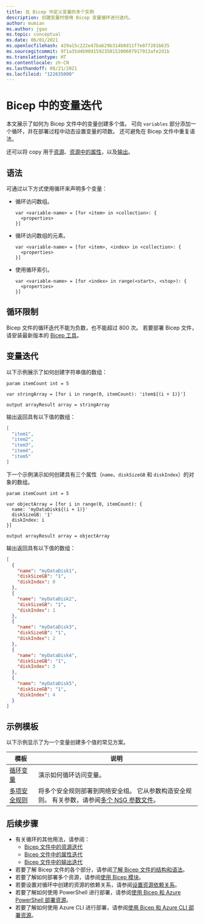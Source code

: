 ```yaml
---
title: 在 Bicep 中定义变量的多个实例
description: 创建变量时使用 Bicep 变量循环进行迭代。
author: mumian
ms.author: jgao
ms.topic: conceptual
ms.date: 06/01/2021
ms.openlocfilehash: 429a15c222e47bab29b314b0d11f7e077281b635
ms.sourcegitcommit: 9f1a35d4b90d159235015200607917913afe2d1b
ms.translationtype: HT
ms.contentlocale: zh-CN
ms.lasthandoff: 08/21/2021
ms.locfileid: "122635000"
---
```

# <a name="variable-iteration-in-bicep"></a>Bicep 中的变量迭代

本文展示了如何为 Bicep 文件中的变量创建多个值。 可向 `variables` 部分添加一个循环，并在部署过程中动态设置变量的项数。 还可避免在 Bicep 文件中重复语法。

还可以将 copy 用于[资源](loop-resources.md)、[资源中的属性](loop-properties.md)，以及[输出](loop-outputs.md)。

## <a name="syntax"></a>语法

可通过以下方式使用循环来声明多个变量：

- 循环访问数组。

  ```bicep
  var <variable-name> = [for <item> in <collection>: {
    <properties>
  }]

  ```

- 循环访问数组的元素。

  ```bicep
  var <variable-name> = [for <item>, <index> in <collection>: {
    <properties>
  }]
  ```

- 使用循环索引。

  ```bicep
  var <variable-name> = [for <index> in range(<start>, <stop>): {
    <properties>
  }]
  ```

## <a name="loop-limits"></a>循环限制

Bicep 文件的循环迭代不能为负数，也不能超过 800 次。 若要部署 Bicep 文件，请安装最新版本的 [Bicep 工具](install.md)。

## <a name="variable-iteration"></a>变量迭代

以下示例展示了如何创建字符串值的数组：

```bicep
param itemCount int = 5

var stringArray = [for i in range(0, itemCount): 'item${(i + 1)}']

output arrayResult array = stringArray
```

输出返回具有以下值的数组：

```json
[
  "item1",
  "item2",
  "item3",
  "item4",
  "item5"
]
```

下一个示例演示如何创建具有三个属性（`name`、`diskSizeGB` 和 `diskIndex`）的对象的数组。

```bicep
param itemCount int = 5

var objectArray = [for i in range(0, itemCount): {
  name: 'myDataDisk${(i + 1)}'
  diskSizeGB: '1'
  diskIndex: i
}]

output arrayResult array = objectArray
```

输出返回具有以下值的数组：

```json
[
  {
    "name": "myDataDisk1",
    "diskSizeGB": "1",
    "diskIndex": 0
  },
  {
    "name": "myDataDisk2",
    "diskSizeGB": "1",
    "diskIndex": 1
  },
  {
    "name": "myDataDisk3",
    "diskSizeGB": "1",
    "diskIndex": 2
  },
  {
    "name": "myDataDisk4",
    "diskSizeGB": "1",
    "diskIndex": 3
  },
  {
    "name": "myDataDisk5",
    "diskSizeGB": "1",
    "diskIndex": 4
  }
]
```

## <a name="example-templates"></a>示例模板

以下示例显示了为一个变量创建多个值的常见方案。

|模板  |说明  |
|---------|---------|
|[循环变量](https://github.com/Azure/azure-docs-bicep-samples/blob/main/bicep/multiple-instance/loopvariables.bicep) | 演示如何循环访问变量。 |
|[多项安全规则](https://github.com/Azure/azure-docs-bicep-samples/blob/main/bicep/multiple-instance/multiplesecurityrules.bicep) |将多个安全规则部署到网络安全组。 它从参数构造安全规则。 有关参数，请参阅[多个 NSG 参数文件](https://github.com/Azure/azure-docs-bicep-samples/blob/main/bicep/multiple-instance/multiplesecurityrules.parameters.json)。 |

## <a name="next-steps"></a>后续步骤

- 有关循环的其他用法，请参阅：
  - [Bicep 文件中的资源迭代](loop-resources.md)
  - [Bicep 文件中的属性迭代](loop-properties.md)
  - [Bicep 文件中的输出迭代](loop-outputs.md)
- 若要了解 Bicep 文件的各个部分，请参阅[了解 Bicep 文件的结构和语法](file.md)。
- 若要了解如何部署多个资源，请参阅[使用 Bicep 模块](modules.md)。
- 若要设置对循环中创建的资源的依赖关系，请参阅[设置资源依赖关系](./resource-declaration.md#set-resource-dependencies)。
- 若要了解如何使用 PowerShell 进行部署，请参阅[使用 Bicep 和 Azure PowerShell 部署资源](deploy-powershell.md)。
- 若要了解如何使用 Azure CLI 进行部署，请参阅[使用 Bicep 和 Azure CLI 部署资源](deploy-cli.md)。

